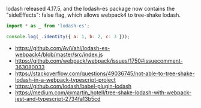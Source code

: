 lodash released 4.17.5, and the lodash-es package now contains the "sideEffects": false flag, which allows webpack4 to tree-shake lodash.

```javascript
import * as _ from 'lodash-es';

console.log(_.identity({ a: 1, b: 2, c: 3 }));
```

- https://github.com/AviVahl/lodash-es-webpack4/blob/master/src/index.js
- https://github.com/webpack/webpack/issues/1750#issuecomment-363080033
- https://stackoverflow.com/questions/49036745/not-able-to-tree-shake-lodash-in-a-webpack-typescript-project
- https://github.com/lodash/babel-plugin-lodash
- https://medium.com/@martin_hotell/tree-shake-lodash-with-webpack-jest-and-typescript-2734fa13b5cd